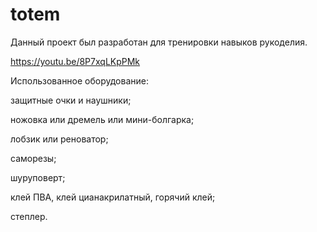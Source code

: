 # totem
Данный проект был разработан для тренировки навыков рукоделия.

https://youtu.be/8P7xqLKpPMk

Использованное оборудование:

защитные очки и наушники;

ножовка или дремель или мини-болгарка;

лобзик или реноватор;

саморезы; 

шуруповерт;

клей ПВА, клей цианакрилатный, горячий клей;

степлер.

